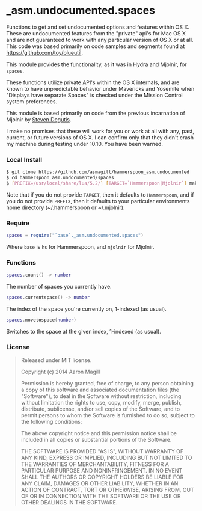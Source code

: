 _asm.undocumented.spaces
========================

Functions to get and set undocumented options and features within OS X.  These are undocumented features from the "private" api's for Mac OS X and are not guaranteed to work with any particular version of OS X or at all.  This code was based primarily on code samples and segments found at https://github.com/toy/blueutil.

This module provides the functionality, as it was in Hydra and Mjolnir, for `spaces`.

These functions utilize private API's within the OS X internals, and are known to have unpredictable behavior under Mavericks and Yosemite when "Displays have separate Spaces" is checked under the Mission Control system preferences.

This module is based primarily on code from the previous incarnation of Mjolnir by [Steven Degutis](https://github.com/sdegutis/).

I make no promises that these will work for you or work at all with any, past, current, or future versions of OS X.  I can confirm only that they didn't crash my machine during testing under 10.10. You have been warned.

### Local Install
~~~bash
$ git clone https://github.com/asmagill/hammerspoon_asm.undocumented
$ cd hammerspoon_asm.undocumented/spaces
$ [PREFIX=/usr/local/share/lua/5.2/] [TARGET=`Hammerspoon|Mjolnir`] make install
~~~

Note that if you do not provide `TARGET`, then it defaults to `Hammerspoon`, and if you do not provide `PREFIX`, then it defaults to your particular environments home directory (~/.hammerspoon or ~/.mjolnir).

### Require

~~~lua
spaces = require("`base`._asm.undocumented.spaces")
~~~

Where `base` is `hs` for Hammerspoon, and `mjolnir` for Mjolnir.

### Functions
~~~lua
spaces.count() -> number
~~~
The number of spaces you currently have.

~~~lua
spaces.currentspace() -> number
~~~
The index of the space you're currently on, 1-indexed (as usual).

~~~lua
spaces.movetospace(number)
~~~
Switches to the space at the given index, 1-indexed (as usual).

### License

> Released under MIT license.
>
> Copyright (c) 2014 Aaron Magill
>
> Permission is hereby granted, free of charge, to any person obtaining a copy
> of this software and associated documentation files (the "Software"), to deal
> in the Software without restriction, including without limitation the rights
> to use, copy, modify, merge, publish, distribute, sublicense, and/or sell
> copies of the Software, and to permit persons to whom the Software is
> furnished to do so, subject to the following conditions:
>
> The above copyright notice and this permission notice shall be included in
> all copies or substantial portions of the Software.
>
> THE SOFTWARE IS PROVIDED "AS IS", WITHOUT WARRANTY OF ANY KIND, EXPRESS OR
> IMPLIED, INCLUDING BUT NOT LIMITED TO THE WARRANTIES OF MERCHANTABILITY,
> FITNESS FOR A PARTICULAR PURPOSE AND NONINFRINGEMENT. IN NO EVENT SHALL THE
> AUTHORS OR COPYRIGHT HOLDERS BE LIABLE FOR ANY CLAIM, DAMAGES OR OTHER
> LIABILITY, WHETHER IN AN ACTION OF CONTRACT, TORT OR OTHERWISE, ARISING FROM,
> OUT OF OR IN CONNECTION WITH THE SOFTWARE OR THE USE OR OTHER DEALINGS IN
> THE SOFTWARE.
